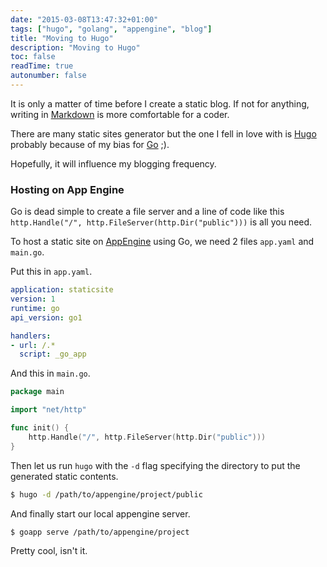 ```yaml
---
date: "2015-03-08T13:47:32+01:00"
tags: ["hugo", "golang", "appengine", "blog"]
title: "Moving to Hugo"
description: "Moving to Hugo"
toc: false
readTime: true
autonumber: false
---
```


It is only a matter of time before I create a static blog. If not for anything, writing in [Markdown](http://daringfireball.net/projects/markdown/syntax) is more comfortable for a coder.

There are many static sites generator but the one I fell in love with is [Hugo](http://gohugo.io) probably because of my bias for [Go](http://golang.org) ;).

Hopefully, it will influence my blogging frequency.

### Hosting on App Engine

Go is dead simple to create a file server and a line of code like this `http.Handle("/", http.FileServer(http.Dir("public")))` is all you need.

To host a static site on [AppEngine](http://cloud.google.com/appengine) using Go, we need 2 files `app.yaml` and `main.go`.

Put this in `app.yaml`.

```yaml
application: staticsite
version: 1
runtime: go
api_version: go1

handlers:
- url: /.*
  script: _go_app
```
And this in `main.go`.

```go
package main

import "net/http"

func init() {
	http.Handle("/", http.FileServer(http.Dir("public")))
}
```

Then let us run `hugo` with the `-d` flag specifying the directory to put the generated static contents.

```sh
$ hugo -d /path/to/appengine/project/public
```

And finally start our local appengine server.

```sh
$ goapp serve /path/to/appengine/project
```

Pretty cool, isn't it.
